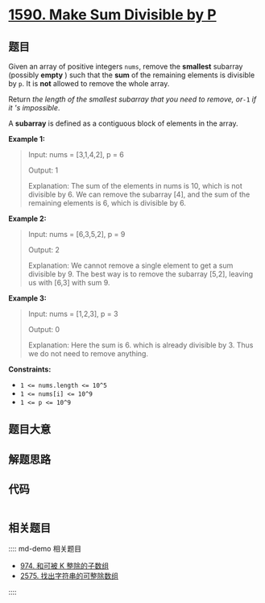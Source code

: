 # [1590. Make Sum Divisible by P](https://leetcode.com/problems/make-sum-divisible-by-p/)

## 题目

Given an array of positive integers `nums`, remove the **smallest** subarray
(possibly **empty** ) such that the **sum** of the remaining elements is
divisible by `p`. It is **not** allowed to remove the whole array.

Return _the length of the smallest subarray that you need to remove, or_`-1`
_if it 's impossible_.

A **subarray** is defined as a contiguous block of elements in the array.

**Example 1:**

> Input: nums = [3,1,4,2], p = 6
>
> Output: 1
>
> Explanation: The sum of the elements in nums is 10, which is not divisible by 6. We can remove the subarray [4], and the sum of the remaining elements is 6, which is divisible by 6.

**Example 2:**

> Input: nums = [6,3,5,2], p = 9
>
> Output: 2
>
> Explanation: We cannot remove a single element to get a sum divisible by 9. The best way is to remove the subarray [5,2], leaving us with [6,3] with sum 9.

**Example 3:**

> Input: nums = [1,2,3], p = 3
>
> Output: 0
>
> Explanation: Here the sum is 6. which is already divisible by 3. Thus we do not need to remove anything.

**Constraints:**

- `1 <= nums.length <= 10^5`
- `1 <= nums[i] <= 10^9`
- `1 <= p <= 10^9`

## 题目大意

## 解题思路

## 代码

```javascript

```

## 相关题目

:::: md-demo 相关题目

- [974. 和可被 K 整除的子数组](https://leetcode.com/problems/subarray-sums-divisible-by-k)
- [2575. 找出字符串的可整除数组](https://leetcode.com/problems/find-the-divisibility-array-of-a-string)

::::
